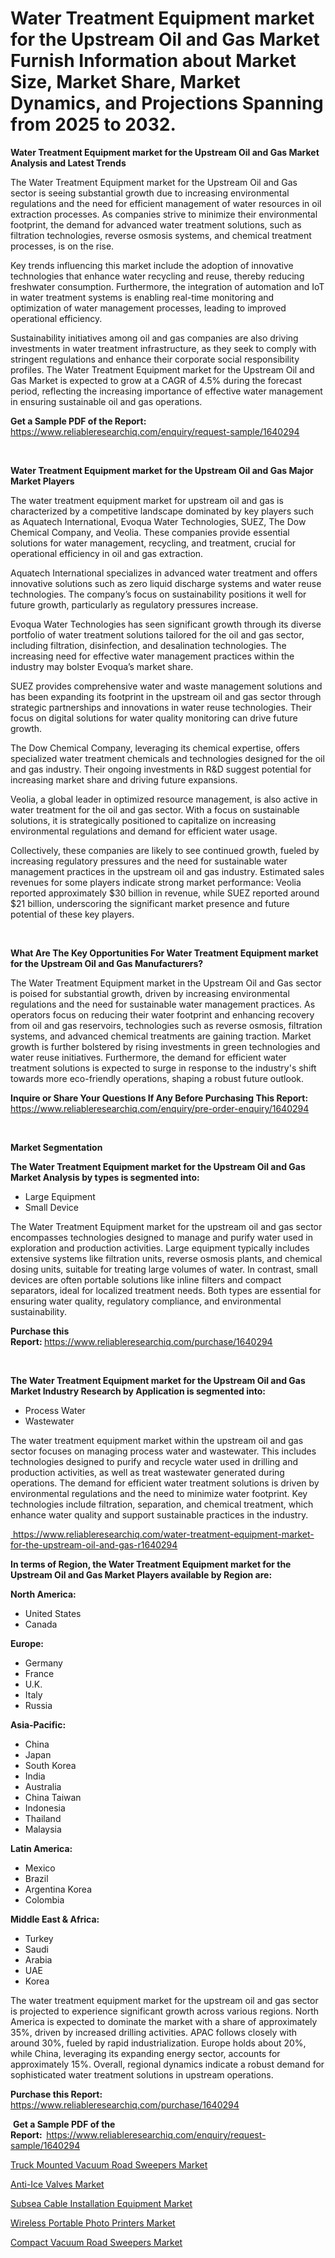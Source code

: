 <p><h1>Water Treatment Equipment market for the Upstream Oil and Gas Market Furnish Information about Market Size, Market Share, Market Dynamics, and Projections Spanning from 2025 to 2032.</h1></p><p><strong>Water Treatment Equipment market for the Upstream Oil and Gas Market Analysis and Latest Trends</strong></p>
<p><p>The Water Treatment Equipment market for the Upstream Oil and Gas sector is seeing substantial growth due to increasing environmental regulations and the need for efficient management of water resources in oil extraction processes. As companies strive to minimize their environmental footprint, the demand for advanced water treatment solutions, such as filtration technologies, reverse osmosis systems, and chemical treatment processes, is on the rise. </p><p>Key trends influencing this market include the adoption of innovative technologies that enhance water recycling and reuse, thereby reducing freshwater consumption. Furthermore, the integration of automation and IoT in water treatment systems is enabling real-time monitoring and optimization of water management processes, leading to improved operational efficiency. </p><p>Sustainability initiatives among oil and gas companies are also driving investments in water treatment infrastructure, as they seek to comply with stringent regulations and enhance their corporate social responsibility profiles. The Water Treatment Equipment market for the Upstream Oil and Gas Market is expected to grow at a CAGR of 4.5% during the forecast period, reflecting the increasing importance of effective water management in ensuring sustainable oil and gas operations.</p></p>
<p><strong>Get a Sample PDF of the Report:&nbsp;</strong> <a href="https://www.reliableresearchiq.com/enquiry/request-sample/1640294?utm_campaign=1137&utm_medium=2&utm_source=Github&utm_content=ia&utm_term=27022025&utm_id=water-treatment-equipment-market-for-the-upstream-oil-and-gas">https://www.reliableresearchiq.com/enquiry/request-sample/1640294</a></p>
<p>&nbsp;</p>
<p><strong>Water Treatment Equipment market for the Upstream Oil and Gas Major Market Players</strong></p>
<p><p>The water treatment equipment market for upstream oil and gas is characterized by a competitive landscape dominated by key players such as Aquatech International, Evoqua Water Technologies, SUEZ, The Dow Chemical Company, and Veolia. These companies provide essential solutions for water management, recycling, and treatment, crucial for operational efficiency in oil and gas extraction.</p><p>Aquatech International specializes in advanced water treatment and offers innovative solutions such as zero liquid discharge systems and water reuse technologies. The company’s focus on sustainability positions it well for future growth, particularly as regulatory pressures increase.</p><p>Evoqua Water Technologies has seen significant growth through its diverse portfolio of water treatment solutions tailored for the oil and gas sector, including filtration, disinfection, and desalination technologies. The increasing need for effective water management practices within the industry may bolster Evoqua’s market share.</p><p>SUEZ provides comprehensive water and waste management solutions and has been expanding its footprint in the upstream oil and gas sector through strategic partnerships and innovations in water reuse technologies. Their focus on digital solutions for water quality monitoring can drive future growth.</p><p>The Dow Chemical Company, leveraging its chemical expertise, offers specialized water treatment chemicals and technologies designed for the oil and gas industry. Their ongoing investments in R&D suggest potential for increasing market share and driving future expansions.</p><p>Veolia, a global leader in optimized resource management, is also active in water treatment for the oil and gas sector. With a focus on sustainable solutions, it is strategically positioned to capitalize on increasing environmental regulations and demand for efficient water usage.</p><p>Collectively, these companies are likely to see continued growth, fueled by increasing regulatory pressures and the need for sustainable water management practices in the upstream oil and gas industry. Estimated sales revenues for some players indicate strong market performance: Veolia reported approximately $30 billion in revenue, while SUEZ reported around $21 billion, underscoring the significant market presence and future potential of these key players.</p></p>
<p>&nbsp;</p>
<p><strong>What Are The Key Opportunities For Water Treatment Equipment market for the Upstream Oil and Gas Manufacturers?</strong></p>
<p><p>The Water Treatment Equipment market in the Upstream Oil and Gas sector is poised for substantial growth, driven by increasing environmental regulations and the need for sustainable water management practices. As operators focus on reducing their water footprint and enhancing recovery from oil and gas reservoirs, technologies such as reverse osmosis, filtration systems, and advanced chemical treatments are gaining traction. Market growth is further bolstered by rising investments in green technologies and water reuse initiatives. Furthermore, the demand for efficient water treatment solutions is expected to surge in response to the industry's shift towards more eco-friendly operations, shaping a robust future outlook.</p></p>
<p><strong>Inquire or Share Your Questions If Any Before Purchasing This Report:</strong> <a href="https://www.reliableresearchiq.com/enquiry/pre-order-enquiry/1640294?utm_campaign=1137&utm_medium=2&utm_source=Github&utm_content=ia&utm_term=27022025&utm_id=water-treatment-equipment-market-for-the-upstream-oil-and-gas">https://www.reliableresearchiq.com/enquiry/pre-order-enquiry/1640294</a></p>
<p>&nbsp;</p>
<p><strong>Market Segmentation</strong></p>
<p><strong>The Water Treatment Equipment market for the Upstream Oil and Gas Market Analysis by types is segmented into:</strong></p>
<p><ul><li>Large Equipment</li><li>Small Device</li></ul></p>
<p><p>The Water Treatment Equipment market for the upstream oil and gas sector encompasses technologies designed to manage and purify water used in exploration and production activities. Large equipment typically includes extensive systems like filtration units, reverse osmosis plants, and chemical dosing units, suitable for treating large volumes of water. In contrast, small devices are often portable solutions like inline filters and compact separators, ideal for localized treatment needs. Both types are essential for ensuring water quality, regulatory compliance, and environmental sustainability.</p></p>
<p><strong>Purchase this Report:&nbsp;</strong><a href="https://www.reliableresearchiq.com/purchase/1640294?utm_campaign=1137&utm_medium=2&utm_source=Github&utm_content=ia&utm_term=27022025&utm_id=water-treatment-equipment-market-for-the-upstream-oil-and-gas">https://www.reliableresearchiq.com/purchase/1640294</a></p>
<p>&nbsp;</p>
<p><strong>The Water Treatment Equipment market for the Upstream Oil and Gas Market Industry Research by Application is segmented into:</strong></p>
<p><ul><li>Process Water</li><li>Wastewater</li></ul></p>
<p><p>The water treatment equipment market within the upstream oil and gas sector focuses on managing process water and wastewater. This includes technologies designed to purify and recycle water used in drilling and production activities, as well as treat wastewater generated during operations. The demand for efficient water treatment solutions is driven by environmental regulations and the need to minimize water footprint. Key technologies include filtration, separation, and chemical treatment, which enhance water quality and support sustainable practices in the industry.</p></p>
<p><a href="https://www.reliableresearchiq.com/water-treatment-equipment-market-for-the-upstream-oil-and-gas-r1640294?utm_campaign=1137&utm_medium=2&utm_source=Github&utm_content=ia&utm_term=27022025&utm_id=water-treatment-equipment-market-for-the-upstream-oil-and-gas">&nbsp;https://www.reliableresearchiq.com/water-treatment-equipment-market-for-the-upstream-oil-and-gas-r1640294</a></p>
<p><strong>In terms of Region, the Water Treatment Equipment market for the Upstream Oil and Gas Market Players available by Region are:</strong></p>
<p>
    <p> <strong> North America: </strong>
        <ul>
            <li>United States</li>
            <li>Canada</li>
        </ul>
        </p> 
    <p> <strong> Europe: </strong>
        <ul>
            <li>Germany</li>
            <li>France</li>
            <li>U.K.</li>
            <li>Italy</li>
            <li>Russia</li>
        </ul>
        </p> 
    <p> <strong> Asia-Pacific: </strong>
        <ul>
            <li>China</li>
            <li>Japan</li>
            <li>South Korea</li>
            <li>India</li>
            <li>Australia</li>
            <li>China Taiwan</li>
            <li>Indonesia</li>
            <li>Thailand</li>
            <li>Malaysia</li>
        </ul>
        </p> 
    <p> <strong> Latin America: </strong>
        <ul>
            <li>Mexico</li>
            <li>Brazil</li>
            <li>Argentina Korea</li>
            <li>Colombia</li>
        </ul>
        </p> 
    <p> <strong> Middle East & Africa: </strong>
        <ul>
            <li>Turkey</li>
            <li>Saudi</li>
            <li>Arabia</li>
            <li>UAE</li>
            <li>Korea</li>
        </ul>
    </p>
    </p>
<p><p>The water treatment equipment market for the upstream oil and gas sector is projected to experience significant growth across various regions. North America is expected to dominate the market with a share of approximately 35%, driven by increased drilling activities. APAC follows closely with around 30%, fueled by rapid industrialization. Europe holds about 20%, while China, leveraging its expanding energy sector, accounts for approximately 15%. Overall, regional dynamics indicate a robust demand for sophisticated water treatment solutions in upstream operations.</p></p>
<p><strong>Purchase this Report: </strong><a href="https://www.reliableresearchiq.com/purchase/1640294?utm_campaign=1137&utm_medium=2&utm_source=Github&utm_content=ia&utm_term=27022025&utm_id=water-treatment-equipment-market-for-the-upstream-oil-and-gas">https://www.reliableresearchiq.com/purchase/1640294</a></p>
<p>&nbsp;<strong>Get a Sample PDF of the Report:&nbsp;&nbsp;</strong><a href="https://www.reliableresearchiq.com/enquiry/request-sample/1640294?utm_campaign=1137&utm_medium=2&utm_source=Github&utm_content=ia&utm_term=27022025&utm_id=water-treatment-equipment-market-for-the-upstream-oil-and-gas">https://www.reliableresearchiq.com/enquiry/request-sample/1640294</a></p>
<p><strong></strong></p>
<p><p><a href="https://github.com/kaloyhboosh/Market-Research-Report-List-1/blob/main/truck-mounted-vacuum-road-sweepers-market.md?utm_campaign=1137&utm_medium=2&utm_source=Github&utm_content=ia&utm_term=27022025&utm_id=water-treatment-equipment-market-for-the-upstream-oil-and-gas">Truck Mounted Vacuum Road Sweepers Market</a></p><p><a href="https://github.com/xtysizov/Market-Research-Report-List-1/blob/main/anti-ice-valves-market.md?utm_campaign=1137&utm_medium=2&utm_source=Github&utm_content=ia&utm_term=27022025&utm_id=water-treatment-equipment-market-for-the-upstream-oil-and-gas">Anti-Ice Valves Market</a></p><p><a href="https://github.com/xalatieusope/Market-Research-Report-List-1/blob/main/subsea-cable-installation-equipment-market.md?utm_campaign=1137&utm_medium=2&utm_source=Github&utm_content=ia&utm_term=27022025&utm_id=water-treatment-equipment-market-for-the-upstream-oil-and-gas">Subsea Cable Installation Equipment Market</a></p><p><a href="https://github.com/stickkinkel/Market-Research-Report-List-1/blob/main/wireless-portable-photo-printers-market.md?utm_campaign=1137&utm_medium=2&utm_source=Github&utm_content=ia&utm_term=27022025&utm_id=water-treatment-equipment-market-for-the-upstream-oil-and-gas">Wireless Portable Photo Printers Market</a></p><p><a href="https://github.com/lefiobakali/Market-Research-Report-List-1/blob/main/compact-vacuum-road-sweepers-market.md?utm_campaign=1137&utm_medium=2&utm_source=Github&utm_content=ia&utm_term=27022025&utm_id=water-treatment-equipment-market-for-the-upstream-oil-and-gas">Compact Vacuum Road Sweepers Market</a></p></p>